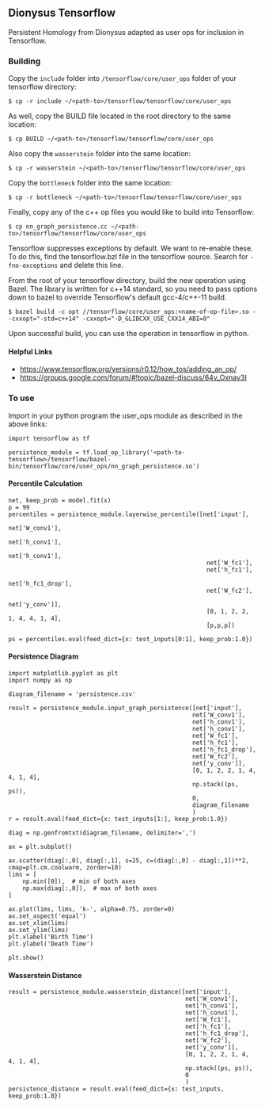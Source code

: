 ## Dionysus Tensorflow

Persistent Homology from Dionysus adapted as user ops for inclusion in Tensorflow.

### Building

Copy the `include` folder into `/tensorflow/core/user_ops` folder of your
tensorflow directory:

```
$ cp -r include ~/<path-to>/tensorflow/tensorflow/core/user_ops
```

As well, copy the BUILD file located in the root directory to the same location:

```
$ cp BUILD ~/<path-to>/tensorflow/tensorflow/core/user_ops
```

Also copy the `wasserstein` folder into the same location:

```
$ cp -r wasserstein ~/<path-to>/tensorflow/tensorflow/core/user_ops
```

Copy the `bottleneck` folder into the same location:

```
$ cp -r bottleneck ~/<path-to>/tensorflow/tensorflow/core/user_ops
```

Finally, copy any of the c++ op files you would like to build into Tensorflow:

```
$ cp nn_graph_persistence.cc ~/<path-to>/tensorflow/tensorflow/core/user_ops
```

Tensorflow suppresses exceptions by default. We want to re-enable these. To do
this, find the tensorflow.bzl file in the tensorflow source. Search for
`-fno-exceptions` and delete this line.

From the root of your tensorflow directory, build the new operation using Bazel.
The library is written for c++14 standard, so you need to pass options down to
bazel to override Tensorflow's default gcc-4/c++-11 build.

```
$ bazel build -c opt //tensorflow/core/user_ops:<name-of-op-file>.so --cxxopt="-std=c++14" -cxxopt="-D_GLIBCXX_USE_CXX14_ABI=0"
```

Upon successful build, you can use the operation in tensorflow in python.

#### Helpful Links
  - https://www.tensorflow.org/versions/r0.12/how_tos/adding_an_op/
  - https://groups.google.com/forum/#!topic/bazel-discuss/64v_Oxnav3I

### To use

Import in your python program the user_ops module as described in the above links:

```
import tensorflow as tf

persistence_module = tf.load_op_library('<path-to-tensorflow>/tensorflow/bazel-bin/tensorflow/core/user_ops/nn_graph_persistence.so')
```

#### Percentile Calculation

```
net, keep_prob = model.fit(x)
p = 99
percentiles = persistence_module.layerwise_percentile([net['input'],
                                                        net['W_conv1'],
                                                        net['h_conv1'],
                                                        net['h_conv1'],
                                                        net['W_fc1'],
                                                        net['h_fc1'],
                                                        net['h_fc1_drop'],
                                                        net['W_fc2'],
                                                        net['y_conv']],
                                                        [0, 1, 2, 2, 1, 4, 4, 1, 4],
                                                        [p,p,p])

ps = percentiles.eval(feed_dict={x: test_inputs[0:1], keep_prob:1.0})
```


#### Persistence Diagram

```
import matplotlib.pyplot as plt
import numpy as np

diagram_filename = 'persistence.csv'

result = persistence_module.input_graph_persistence([net['input'],
                                                    net['W_conv1'],
                                                    net['h_conv1'],
                                                    net['h_conv1'],
                                                    net['W_fc1'],
                                                    net['h_fc1'],
                                                    net['h_fc1_drop'],
                                                    net['W_fc2'],
                                                    net['y_conv']],
                                                    [0, 1, 2, 2, 1, 4, 4, 1, 4],
                                                    np.stack((ps, ps)),
                                                    0,
                                                    diagram_filename
                                                    )
r = result.eval(feed_dict={x: test_inputs[1:], keep_prob:1.0})

diag = np.genfromtxt(diagram_filename, delimiter=',')

ax = plt.subplot()

ax.scatter(diag[:,0], diag[:,1], s=25, c=(diag[:,0] - diag[:,1])**2, cmap=plt.cm.coolwarm, zorder=10)
lims = [
    np.min([0]),  # min of both axes
    np.max(diag[:,0]),  # max of both axes
]

ax.plot(lims, lims, 'k-', alpha=0.75, zorder=0)
ax.set_aspect('equal')
ax.set_xlim(lims)
ax.set_ylim(lims)
plt.xlabel('Birth Time')
plt.ylabel('Death Time')

plt.show()
```


#### Wasserstein Distance

```
result = persistence_module.wasserstein_distance([net['input'],
                                                  net['W_conv1'],
                                                  net['h_conv1'],
                                                  net['h_conv1'],
                                                  net['W_fc1'],
                                                  net['h_fc1'],
                                                  net['h_fc1_drop'],
                                                  net['W_fc2'],
                                                  net['y_conv']],
                                                  [0, 1, 2, 2, 1, 4, 4, 1, 4],
                                                  np.stack((ps, ps)),
                                                  0
                                                  )
persistence_distance = result.eval(feed_dict={x: test_inputs, keep_prob:1.0})
```
